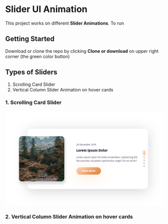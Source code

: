# Slider UI Animation
This project works on different **Slider Animations**. To run


## Getting Started
Download or clone the repo by clicking **Clone or download** on upper right corner (the green color button)


## Types of Sliders
1. Scrolling Card Slider
2. Vertical Column Slider Animation on hover cards



### 1. Scrolling Card Slider  
![](images/scrollingcard.png)


### 2. Vertical Column Slider Animation on hover cards